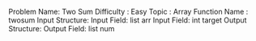 Problem Name: Two Sum
Difficulty : Easy
Topic : Array
Function Name : twosum
Input Structure:
Input Field: list<int> arr
Input Field: int target
Output Structure:
Output Field: list<int> num